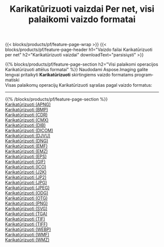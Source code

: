 ﻿---
title: Karikatūrizuoti vaizdai Per net, visi palaikomi vaizdo formatai 
weight: 3920
url: /lt/net/cartoonify 
lang: lt
langdirlevel: 2
locales: zh-hans,ja,it,ru,de,es,fr,nl,id,lt,pl,pt,vi,tr,ko,zh-hant,ar,hi,th,sv,cs,uk,he
description: Naudodami Aspose.Imaging galite lengvai sukurti Karikatūrizuoti vaizdus per net
---

{{< blocks/products/pf/feature-page-wrap >}}
{{< blocks/products/pf/feature-page-header h1="Vaizdo failai Karikatūrizuoti per net" h2="Karikatūrizuoti vaizdai" downloadText="parsisiųsti" >}}


{{% blocks/products/pf/feature-page-section  h2="Visi palaikomi operacijos Karikatūrizuoti attēlus formatai" %}}
Naudodami Aspose.Imaging galite lengvai pritaikyti **Karikatūrizuoti** skirtingiems vaizdo formatams programmatiski
<br/>
Visas palaikomų operacijų Karikatūrizuoti sąrašas pagal vaizdo formatus:
<hr/>
{{% /blocks/products/pf/feature-page-section %}}
<div class="container-fluid productfamilypage bg-gray">
    <div class="convertypes bg-gray agp-content section">
        <div class="container">
		<div class="row other-converters">
		    <div class='col-md-2 other-converter remove-lp remove-rp'><a href="/imaging/lt/net/cartoonify/apng" >Karikatūrizuoti (APNG)</a></div><div class='col-md-2 other-converter remove-lp remove-rp'><a href="/imaging/lt/net/cartoonify/bmp" >Karikatūrizuoti (BMP)</a></div><div class='col-md-2 other-converter remove-lp remove-rp'><a href="/imaging/lt/net/cartoonify/cdr" >Karikatūrizuoti (CDR)</a></div><div class='col-md-2 other-converter remove-lp remove-rp'><a href="/imaging/lt/net/cartoonify/cmx" >Karikatūrizuoti (CMX)</a></div><div class='col-md-2 other-converter remove-lp remove-rp'><a href="/imaging/lt/net/cartoonify/dib" >Karikatūrizuoti (DIB)</a></div><div class='col-md-2 other-converter remove-lp remove-rp'><a href="/imaging/lt/net/cartoonify/dicom" >Karikatūrizuoti (DICOM)</a></div><div class='col-md-2 other-converter remove-lp remove-rp'><a href="/imaging/lt/net/cartoonify/djvu" >Karikatūrizuoti (DJVU)</a></div><div class='col-md-2 other-converter remove-lp remove-rp'><a href="/imaging/lt/net/cartoonify/dng" >Karikatūrizuoti (DNG)</a></div><div class='col-md-2 other-converter remove-lp remove-rp'><a href="/imaging/lt/net/cartoonify/emf" >Karikatūrizuoti (EMF)</a></div><div class='col-md-2 other-converter remove-lp remove-rp'><a href="/imaging/lt/net/cartoonify/emz" >Karikatūrizuoti (EMZ)</a></div><div class='col-md-2 other-converter remove-lp remove-rp'><a href="/imaging/lt/net/cartoonify/eps" >Karikatūrizuoti (EPS)</a></div><div class='col-md-2 other-converter remove-lp remove-rp'><a href="/imaging/lt/net/cartoonify/gif" >Karikatūrizuoti (GIF)</a></div><div class='col-md-2 other-converter remove-lp remove-rp'><a href="/imaging/lt/net/cartoonify/ico" >Karikatūrizuoti (ICO)</a></div><div class='col-md-2 other-converter remove-lp remove-rp'><a href="/imaging/lt/net/cartoonify/j2k" >Karikatūrizuoti (J2K)</a></div><div class='col-md-2 other-converter remove-lp remove-rp'><a href="/imaging/lt/net/cartoonify/jp2" >Karikatūrizuoti (JP2)</a></div><div class='col-md-2 other-converter remove-lp remove-rp'><a href="/imaging/lt/net/cartoonify/jpg" >Karikatūrizuoti (JPG)</a></div><div class='col-md-2 other-converter remove-lp remove-rp'><a href="/imaging/lt/net/cartoonify/jpeg" >Karikatūrizuoti (JPEG)</a></div><div class='col-md-2 other-converter remove-lp remove-rp'><a href="/imaging/lt/net/cartoonify/odg" >Karikatūrizuoti (ODG)</a></div><div class='col-md-2 other-converter remove-lp remove-rp'><a href="/imaging/lt/net/cartoonify/otg" >Karikatūrizuoti (OTG)</a></div><div class='col-md-2 other-converter remove-lp remove-rp'><a href="/imaging/lt/net/cartoonify/png" >Karikatūrizuoti (PNG)</a></div><div class='col-md-2 other-converter remove-lp remove-rp'><a href="/imaging/lt/net/cartoonify/svg" >Karikatūrizuoti (SVG)</a></div><div class='col-md-2 other-converter remove-lp remove-rp'><a href="/imaging/lt/net/cartoonify/tga" >Karikatūrizuoti (TGA)</a></div><div class='col-md-2 other-converter remove-lp remove-rp'><a href="/imaging/lt/net/cartoonify/tif" >Karikatūrizuoti (TIF)</a></div><div class='col-md-2 other-converter remove-lp remove-rp'><a href="/imaging/lt/net/cartoonify/tiff" >Karikatūrizuoti (TIFF)</a></div><div class='col-md-2 other-converter remove-lp remove-rp'><a href="/imaging/lt/net/cartoonify/webp" >Karikatūrizuoti (WEBP)</a></div><div class='col-md-2 other-converter remove-lp remove-rp'><a href="/imaging/lt/net/cartoonify/wmf" >Karikatūrizuoti (WMF)</a></div><div class='col-md-2 other-converter remove-lp remove-rp'><a href="/imaging/lt/net/cartoonify/wmz" >Karikatūrizuoti (WMZ)</a></div>
                </div>
        </div>
    </div>
</div>
<br/>


